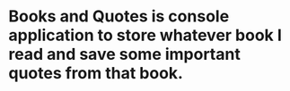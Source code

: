 # Books and Quotes is console application to store whatever book I read and save some important quotes from that book.

